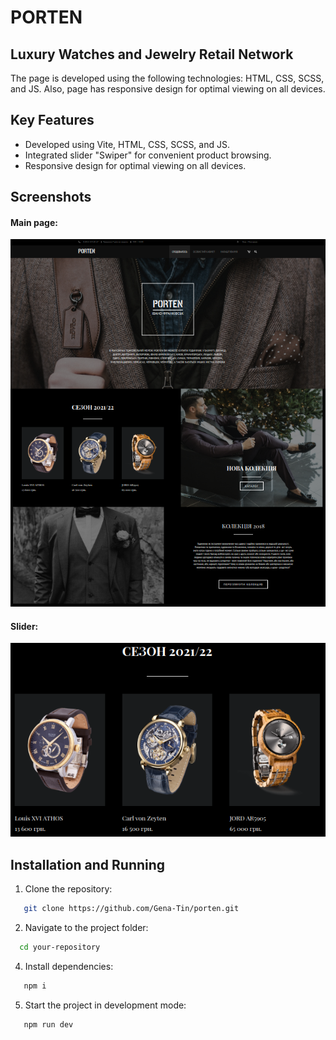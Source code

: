 # PORTEN

## Luxury Watches and Jewelry Retail Network

The page is developed using the following technologies: HTML, CSS, SCSS, and JS. Also, page has responsive design for optimal viewing on all devices.

## Key Features

- Developed using Vite, HTML, CSS, SCSS, and JS.
- Integrated slider "Swiper" for convenient product browsing.
- Responsive design for optimal viewing on all devices.

## Screenshots

#### Main page:

![Website Page Screenshot](/public/images/site.png)

#### Slider:

![Slider Screenshot](/public/images/slider.png)

## Installation and Running

1. Clone the repository:

```bash
   git clone https://github.com/Gena-Tin/porten.git
```

2. Navigate to the project folder:

```bash
  cd your-repository
```

4. Install dependencies:

```bash
   npm i
```

5. Start the project in development mode:

```bash
   npm run dev
```
